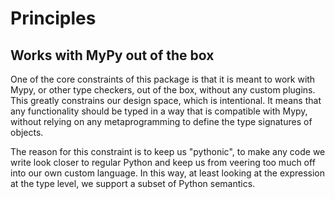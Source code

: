 # Principles


## Works with MyPy out of the box

One of the core constraints of this package is that it is meant to work with Mypy, or
other type checkers, out of the box, without any custom plugins. This greatly constrains
our design space, which is intentional. It means that any functionality should be typed
in a way that is compatible with Mypy, without relying on any metaprogramming to define
the type signatures of objects.

The reason for this constraint is to keep us "pythonic", to make any code we write
look closer to regular Python and keep us from veering too much off into our own
custom language. In this way, at least looking at the expression at the type level,
we support a subset of Python semantics.